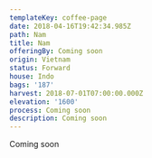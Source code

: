 ```yaml
---
templateKey: coffee-page
date: 2018-04-16T19:42:34.985Z
path: Nam
title: Nam
offeringBy: Coming soon
origin: Vietnam
status: Forward
house: Indo
bags: '187'
harvest: 2018-07-01T07:00:00.000Z
elevation: '1600'
process: Coming soon
description: Coming soon
---
```

Coming soon
